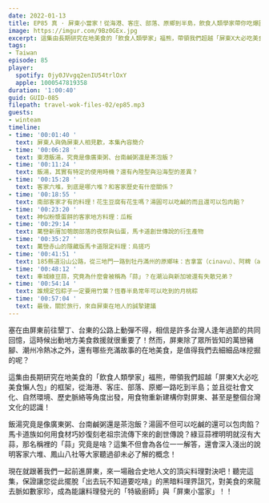 ```yaml
---
date: 2022-01-13
title: EP85 真 · 屏東小當家！從海港、客庄、部落、原鄉到半島，飲食人類學家帶你吃爆國境之南！ ft. 福熊
image: https://imgur.com/9Bz0GEx.jpg
excerpt: 這集由長期研究在地美食的「飲食人類學家」福熊，帶領我們超越「屏東X大必吃美食懶人包」的框架，從海港、客庄、部落、原鄉一路吃到半島；並且從社會文化、自然環境、歷史脈絡等角度出發，用食物重新建構你對屏東、甚至是整個台灣文化的認識！
tags:
- Taiwan
episode: 85
player:
  spotify: 0jy0JVvgq2enIU54trlOxY
  apple: 1000547819358
duration: '1:00:40'
guid: GUID-085
filepath: travel-wok-files-02/ep85.mp3
guests:
- winteam
timeline:
- time: '00:01:40 '
  text: 屏東人與偽屏東人相見歡，本集內容簡介
- time: '00:06:28 '
  text: 東港飯湯，究竟是像廣東粥、台南鹹粥還是茶泡飯？
- time: '00:11:24 '
  text: 飯湯，其實有特定的使用時機？還有內陸型與沿海型的差異？
- time: '00:15:28 '
  text: 客家六堆，到底是哪六堆？和客家歷史有什麼關係？
- time: '00:18:55 '
  text: 南部客家才有的料理！花生豆腐有花生嗎？湯圓可以吃鹹的而且還可以包肉餡？
- time: '00:23:20 '
  text: 神似粉漿蛋餅的客家地方料理：瓜粄
- time: '00:29:14 '
  text: 萬巒新厝加匏朗部落的夜祭與仙蛋，馬卡道創世傳說的衍生產物
- time: '00:35:27 '
  text: 萬巒赤山的隱藏版馬卡道限定料理：烏搓巧
- time: '00:41:51 '
  text: 185縣道沿山公路，從三地門一路到牡丹滿州的原鄉味：吉拿富（cinavu）、阿粺（abai），與部落創新料理推薦
- time: '00:48:12 '
  text: 車城綠豆蒜，究竟為什麼會被稱為「蒜」？在潮汕與新加坡還有失散兄弟？
- time: '00:54:14 '
  text: 誰規定包粽子一定要用竹葉？恆春半島常年可以吃到的月桃粽
- time: '00:57:04 '
  text: 最後，關於旅行，來自屏東在地人的誠摯建議
---
```

塞在由屏東前往墾丁、台東的公路上動彈不得，相信是許多台灣人逢年過節的共同回憶，這時候出動地方美食救援就很重要了！然而，屏東除了眾所皆知的萬巒豬腳、潮州冷熱冰之外，還有哪些充滿故事的在地美食，是值得我們去細細品味挖掘的呢？

這集由長期研究在地美食的「飲食人類學家」福熊，帶領我們超越「屏東X大必吃美食懶人包」的框架，從海港、客庄、部落、原鄉一路吃到半島；並且從社會文化、自然環境、歷史脈絡等角度出發，用食物重新建構你對屏東、甚至是整個台灣文化的認識！

飯湯究竟是像廣東粥、台南鹹粥還是茶泡飯？湯圓不但可以吃鹹的還可以包肉餡？馬卡道族如何用食材巧妙復刻老祖宗流傳下來的創世傳說？綠豆蒜裡明明就沒有大蒜，那名稱裡的「蒜」究竟是啥？這集不但會為各位一一解答，還會深入淺出的說明客家六堆、鳳山八社等大家聽過卻未必了解的概念！

現在就跟著我們一起前進屏東，來一場融合史地人文的頂尖料理對決吧！聽完這集，保證讓您從此擺脫「出去玩不知道要吃啥」的黑暗料理界詛咒，對美食的來龍去脈如數家珍，成為能讓料理發光的「特級廚師」與「屏東小當家」！！

